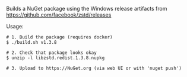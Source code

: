 Builds a NuGet package using the Windows release artifacts
from https://github.com/facebook/zstd/releases

Usage:

    # 1. Build the package (requires docker)
    $ ./build.sh v1.3.8

    # 2. Check that package looks okay
    $ unzip -l libzstd.redist.1.3.8.nupkg

    # 3. Upload to https://NuGet.org (via web UI or with 'nuget push')
